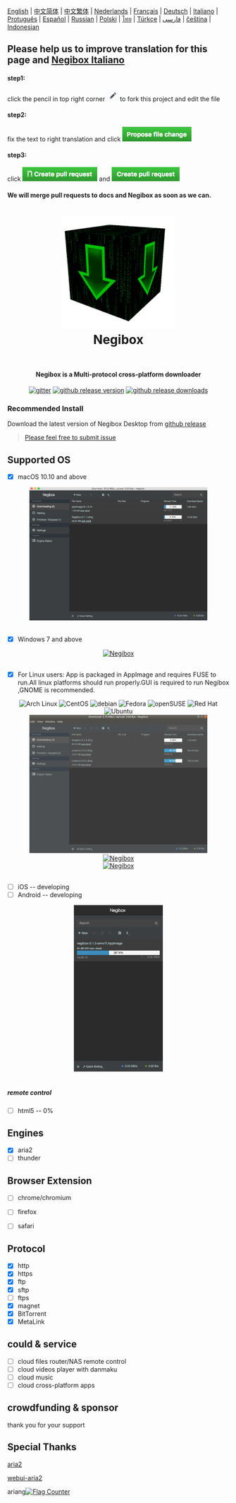 [English](https://github.com/hugetiny/negibox/blob/master/README.md) |
[中文简体](https://github.com/hugetiny/negibox/blob/master/READMECN.md) |
[中文繁体](https://github.com/hugetiny/negibox/blob/master/READMETW.md) |
[Nederlands](https://github.com/hugetiny/negibox/blob/master/READMENL.md) |
[Français](https://github.com/hugetiny/negibox/blob/master/READMEFR.md) |
[Deutsch](https://github.com/hugetiny/negibox/blob/master/READMEDE.md) |
[Italiano](https://github.com/hugetiny/negibox/blob/master/READMEIT.md) |
[Protuguês](https://github.com/hugetiny/negibox/blob/master/READMEBR.md) |
[Español](https://github.com/hugetiny/negibox/blob/master/READMEES.md) |
[Russian](https://github.com/hugetiny/negibox/blob/master/READMERU.md) |
[Polski](https://github.com/hugetiny/negibox/blob/master/READMEPL.md) |
[ไทย](https://github.com/hugetiny/negibox/blob/master/READMETH.md) |
[Türkçe](https://github.com/hugetiny/negibox/blob/master/READMETR.md) |
[فارسی](https://github.com/hugetiny/negibox/blob/master/READMEIR.md) |
[čeština](https://github.com/hugetiny/negibox/blob/master/READMECZ.md) |
[Indonesian](https://github.com/hugetiny/negibox/blob/master/READMEID.md)

## Please help us to improve translation for this page and [Negibox Italiano](https://github.com/hugetiny/negibox/blob/master/translate/it_IT.js)

#### step1:
click the pencil in top right corner <img src="docs/imgs/pencil.png"> to fork this project and edit the file

#### step2:
fix the text to right translation and click
<img src="docs/imgs/propose.png">

#### step3:
click
<img src="docs/imgs/create-pull-request.png">
and
<img src="docs/imgs/create-pull-request1.png">

#### We will merge pull requests to docs and Negibox as soon as we can.

<h1 align="center">
    <img src="docs/imgs/icon-gif.gif" alt="Negibox" width="256">
  <br>
  Negibox
  <br>
  <br>
</h1>
<h4 align="center">Negibox is a Multi-protocol cross-platform downloader</h4>
<p align="center">
  <a href="https://gitter.im/negibox/community"><img src="https://img.shields.io/badge/gitter-join%20chat%20%E2%86%92-brightgreen.svg" alt="gitter"></a>
  <a href="https://github.com/hugetiny/negibox/releases"><img src="https://img.shields.io/github/release/hugetiny/negibox.svg" alt="github release version"></a>
  <a href="https://github.com/hugetiny/negibox/releases"><img src="https://img.shields.io/github/downloads/hugetiny/negibox/total.svg" alt="github release downloads"></a>
</p>



### Recommended Install
Download the latest version of Negibox Desktop from [github release](https://github.com/hugetiny/negibox/releases)
>[Please feel free to submit issue](https://github.com/hugetiny/negibox/issues/new)

## Supported OS

- [x] macOS 10.10 and above
<div align="center">

  <a href="https://github.com/hugetiny/negibox/releases">
    <img src="docs/imgs/MacScreenShot.png" alt="Negibox" width="80%">
  </a>
    <br>
    <br>
</div>

- [x] Windows 7 and above
<div align="center">

  <a href="https://github.com/hugetiny/negibox/releases">
    <img src="docs/imgs/WindowsScreenShot.png" alt="Negibox" width="80%">
  </a>
    <br>
    <br>
</div>



- [x] For Linux users:  App is packaged in AppImage and requires FUSE to run.All linux platforms should run properly.GUI is required to run Negibox ,GNOME is recommended.
<div align="center" >
                <img src="https://appimage.org/images/distributions/arch.svg" alt="Arch Linux" height="48" width="48">
                <img src="https://appimage.org/images/distributions/centos.svg" alt="CentOS" height="48" width="48">
                <img src="https://appimage.org/images/distributions/debian.svg" alt="debian" height="48" width="48">
                <img src="https://appimage.org/images/distributions/fedora.svg" alt="Fedora" height="48" width="48">
                <img src="https://appimage.org/images/distributions/opensuse.svg" alt="openSUSE" height="64" width="64">
                <img src="https://appimage.org/images/distributions/rh.svg" alt="Red Hat" height="48" width="128">
                <img src="https://appimage.org/images/distributions/ubuntu.svg" alt="Ubuntu" height="48" width="48"><br>
</div>

<div align="center">
  <a href="https://github.com/hugetiny/negibox/releases">
    <img src="docs/imgs/UbuntuScreenShot.png" alt="Negibox" width="80%">
  </a>
    <br>
</div>
<div align="center">
  <a href="https://github.com/hugetiny/negibox/releases">
    <img src="docs/imgs/centos.jpg" alt="Negibox" width="80%">
  </a>
    <br>
</div>
<div align="center">
  <a href="https://github.com/hugetiny/negibox/releases">
    <img src="docs/imgs/fedora.jpg" alt="Negibox" width="80%">
  </a>
    <br>
    <br>
</div>


- [ ] iOS -- developing
- [ ] Android -- developing
<div align="center">
  <a href="https://github.com/hugetiny/negibox/releases">
    <img src="docs/imgs/mobile.png" alt="Negibox" width="40%">
  </a>
    <br>
    <br>
</div>

##### remote control
- [ ] html5 -- 0%

## Engines
- [x] aria2
- [ ] thunder
## Browser Extension
- [ ] chrome/chromium
- [ ] firefox
- [ ] safari


## Protocol

- [x] http
- [x] https
- [x] ftp
- [x] sftp
- [ ] ftps
- [x] magnet
- [x] BitTorrent
- [x] MetaLink

## could & service

- [ ] cloud files router/NAS remote control
- [ ] cloud videos player with danmaku
- [ ] cloud music
- [ ] cloud cross-platform apps

## crowdfunding & sponsor

thank you for your support

## Special Thanks
[aria2](https://github.com/aria2/aria2)

[webui-aria2](https://github.com/ziahamza/webui-aria2)

ariang<a href="http://s04.flagcounter.com/more/Hb"><img src="https://s04.flagcounter.com/countxl/Hb/bg_141414/txt_EBEBEB/border_141414/columns_8/maxflags_32/viewers_Negibox/labels_0/pageviews_1/flags_0/percent_0/" alt="Flag Counter" border="0"></a>
